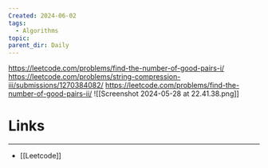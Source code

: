 ```yaml
---
Created: 2024-06-02
tags:
  - Algorithms
topic: 
parent_dir: Daily
---
```



https://leetcode.com/problems/find-the-number-of-good-pairs-i/
https://leetcode.com/problems/string-compression-iii/submissions/1270384082/
https://leetcode.com/problems/find-the-number-of-good-pairs-ii/
![[Screenshot 2024-05-28 at 22.41.38.png]]
# Links
-----
- [[Leetcode]]



